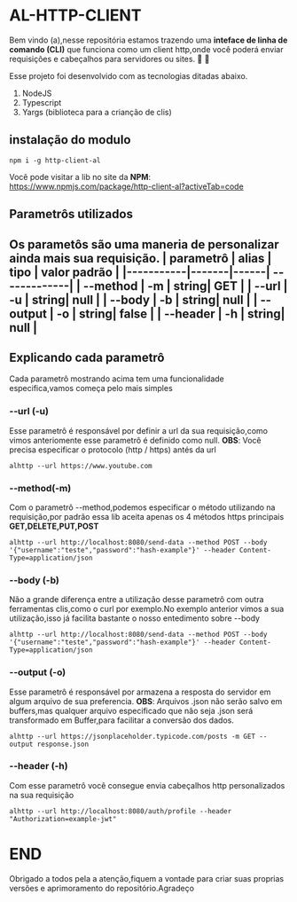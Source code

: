 # AL-HTTP-CLIENT

Bem vindo (a),nesse repositória estamos trazendo uma **inteface de linha de comando (CLI)** que funciona como um client http,onde você poderá enviar requisições e cabeçalhos para servidores ou sites. 🚀 🚀

Esse projeto foi desenvolvido com as tecnologias ditadas abaixo.
1. NodeJS
2. Typescript
3. Yargs (biblioteca para a crianção de clis)

## instalação do modulo
```
npm i -g http-client-al 
```

Você pode visitar a lib no site da **NPM**: https://www.npmjs.com/package/http-client-al?activeTab=code

## Parametrôs utilizados 
Os parametôs são uma maneria de personalizar ainda mais sua requisição.
| parametrô | alias | tipo | valor padrão |
|-----------|-------|------| -------------|
| --method  | -m    | string| GET         |
| --url     | -u    | string| null        |
| --body    | -b    | string| null        |
| --output  | -o    | string| false       |
| --header  | -h    | string| null        |
-------------------------------------------

## Explicando cada parametrô
Cada parametrô mostrando acima tem uma funcionalidade especifica,vamos começa pelo mais simples
### --url (-u)
Esse parametrô é responsável por definir a url da sua requisição,como vimos anteriomente esse parametrô é definido como null.
**OBS**: Você precisa especificar o protocolo (http / https) antés da url 
```
alhttp --url https://www.youtube.com
```
### --method(-m)
Com o parametrô --method,podemos especificar o método utilizando na requisição,por padrão essa lib aceita apenas os 4 métodos https principais **GET,DELETE,PUT,POST**

```
alhttp --url http://localhost:8080/send-data --method POST --body '{"username":"teste","password":"hash-example"}' --header Content-Type=application/json
```

### --body (-b)
Não a grande diferença entre a utilização desse parametrô com outra ferramentas clis,como o curl por exemplo.No exemplo anterior vimos a sua utilização,isso já facilita bastante o nosso entedimento sobre --body

```
alhttp --url http://localhost:8080/send-data --method POST --body '{"username":"teste","password":"hash-example"}' --header Content-Type=application/json
```

### --output (-o)
Esse parametrô é responsável por armazena a resposta do servidor em algum arquivo de sua preferencia.
**OBS**: Arquivos .json não serão salvo em buffers,mas qualquer arquivo especificado que não seja .json será transformado em Buffer,para facilitar a conversão dos dados.
```
alhttp --url https://jsonplaceholder.typicode.com/posts -m GET --output response.json
```
### --header (-h)

Com esse parametrô você consegue envia cabeçalhos http personalizados na sua requisição

```
alhttp --url http://localhost:8080/auth/profile --header "Authorization=example-jwt"
```

# END 
Obrigado a todos pela a atenção,fiquem a vontade para criar suas proprias versões e aprimoramento do repositório.Agradeço
